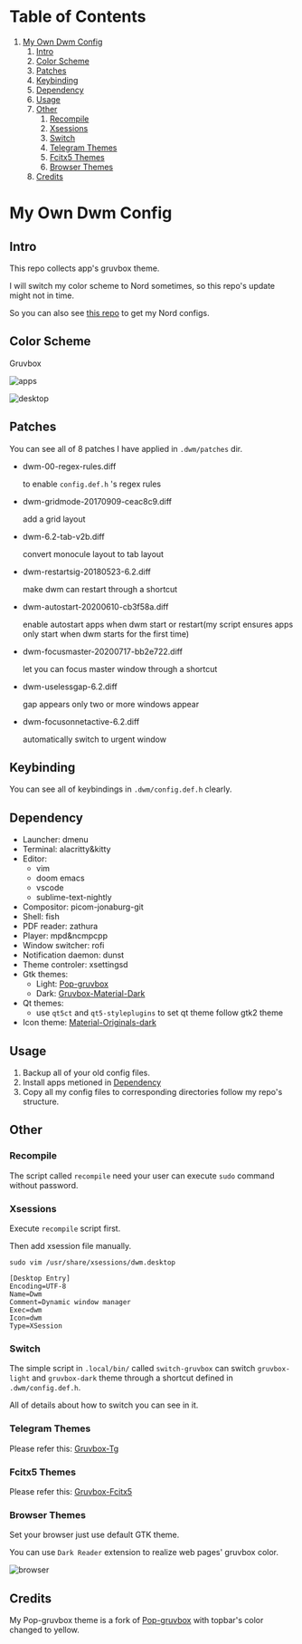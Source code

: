 
# Table of Contents

1.  [My Own Dwm Config](#org27716e3)
    1.  [Intro](#intro)
    2.  [Color Scheme](#org4976554)
    3.  [Patches](#org2026491)
    4.  [Keybinding](#orgdf423ab)
    5.  [Dependency](#dependency)
    6.  [Usage](#usage)
    7.  [Other](#org1958ae2)
        1.  [Recompile](#org3f8fde8)
        2.  [Xsessions](#org1745859)
        3.  [Switch](#switch)
        4.  [Telegram Themes](#tg)
        5.  [Fcitx5 Themes](#fcitx5)
        6.  [Browser Themes](#browser)
    8.  [Credits](#credits)


<a id="org27716e3"></a>

# My Own Dwm Config

<a id="intro"></a>

## Intro

This repo collects app's gruvbox theme. 

I will switch my color scheme to Nord sometimes, so this repo's update might not in time.

So you can also see [this repo](https://github.com/ayamir/nord-and-light) to get my Nord configs.

<a id="org4976554"></a>

## Color Scheme

Gruvbox

![apps](./shot/apps.png)

![desktop](./shot/desktop.png)

<a id="org2026491"></a>

## Patches

You can see all of 8 patches I have applied in `.dwm/patches` dir.

-   dwm-00-regex-rules.diff
    
    to enable `config.def.h` 's regex rules

-   dwm-gridmode-20170909-ceac8c9.diff
    
    add a grid layout

-   dwm-6.2-tab-v2b.diff
    
    convert monocule layout to tab layout

-   dwm-restartsig-20180523-6.2.diff
    
    make dwm can restart through a shortcut

-   dwm-autostart-20200610-cb3f58a.diff
    
    enable autostart apps when dwm start or restart(my script ensures apps only start when dwm starts for the first time)

-   dwm-focusmaster-20200717-bb2e722.diff
    
    let you can focus master window through a shortcut

-   dwm-uselessgap-6.2.diff
    
    gap appears only two or more windows appear

-   dwm-focusonnetactive-6.2.diff

    automatically switch to urgent window


<a id="orgdf423ab"></a>

## Keybinding

You can see all of keybindings in `.dwm/config.def.h` clearly.

<a id="dependency"></a>

## Dependency

+ Launcher: dmenu
+ Terminal: alacritty&kitty
+ Editor: 
  + vim
  + doom emacs
  + vscode
  + sublime-text-nightly
+ Compositor: picom-jonaburg-git
+ Shell: fish
+ PDF reader: zathura
+ Player: mpd&ncmpcpp
+ Window switcher: rofi
+ Notification daemon: dunst
+ Theme controler: xsettingsd
+ Gtk themes:
  + Light: [Pop-gruvbox](./usr/share/themes/Pop-gruvbox)
  + Dark: [Gruvbox-Material-Dark](./usr/share/themes/Gruvbox-Material-Dark)
+ Qt themes:
  + use `qt5ct` and `qt5-styleplugins` to set qt theme follow gtk2 theme
+ Icon theme: [Material-Originals-dark](./usr/share/icons/Material-Originals-dark)

<a id="usage"></a>

## Usage
1. Backup all of your old config files.
2. Install apps metioned in [Dependency](#dependency)
3. Copy all my config files to corresponding directories follow my repo's structure.


<a id="org1958ae2"></a>

## Other

<a id="org3f8fde8"></a>

### Recompile

The script called `recompile` need your user can execute `sudo` command without password.

<a id="org1745859"></a>

### Xsessions

Execute `recompile` script first.

Then add xsession file manually.

`sudo vim /usr/share/xsessions/dwm.desktop`

```shell
[Desktop Entry]
Encoding=UTF-8
Name=Dwm
Comment=Dynamic window manager
Exec=dwm
Icon=dwm
Type=XSession
```

<a id="switch"></a>

### Switch

The simple script in `.local/bin/` called `switch-gruvbox` can switch `gruvbox-light` and `gruvbox-dark` theme through a shortcut defined in `.dwm/config.def.h`.

All of details about how to switch you can see in it.

<a id="tg"></a>

### Telegram Themes

Please refer this: [Gruvbox-Tg](https://github.com/ayamir/Gruvbox-Tg)

<a id="fcitx5"></a>

### Fcitx5 Themes

Please refer this: [Gruvbox-Fcitx5](https://github.com/ayamir/fcitx5-gruvbox)

<a id="browser"></a>

### Browser Themes

Set your browser just use default GTK theme.

You can use `Dark Reader` extension to realize web pages' gruvbox color.

![browser](./shot/browser.png)

<a id="credits"></a>

## Credits

My Pop-gruvbox theme is a fork of [Pop-gruvbox](https://github.com/salimundo/Pop-gruvbox) with topbar's color changed to yellow.

